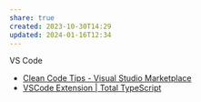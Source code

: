 ```yaml
---
share: true
created: 2023-10-30T14:29
updated: 2024-01-16T12:34
---
```

VS Code
- [Clean Code Tips - Visual Studio Marketplace](https://marketplace.visualstudio.com/items?itemName=chriswingler.clean-code-tips "Clean Code Tips - Visual Studio Marketplace")
- [VSCode Extension | Total TypeScript](https://www.totaltypescript.com/vscode-extension "VSCode Extension | Total TypeScript")